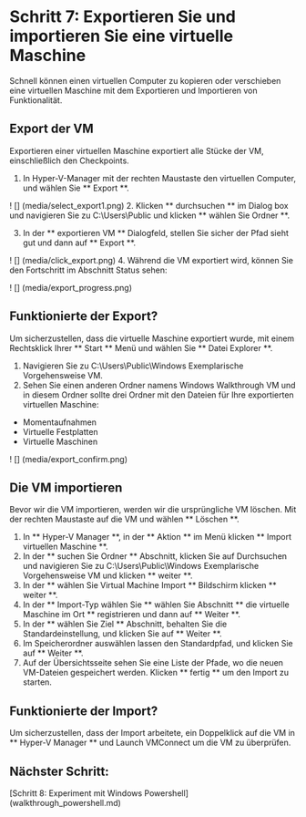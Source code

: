 ﻿# Schritt 7: Exportieren Sie und importieren Sie eine virtuelle Maschine 

Schnell können einen virtuellen Computer zu kopieren oder verschieben eine virtuellen Maschine mit dem Exportieren und Importieren von Funktionalität.

## Export der VM 

Exportieren einer virtuellen Maschine exportiert alle Stücke der VM, einschließlich den Checkpoints.

1. In Hyper-V-Manager mit der rechten Maustaste den virtuellen Computer, und wählen Sie ** Export **.

  ! [] (media/select_export1.png)
2. Klicken ** durchsuchen ** im Dialog box und navigieren Sie zu C:\Users\Public und klicken ** wählen Sie Ordner **. 

3. In der ** exportieren VM ** Dialogfeld, stellen Sie sicher der Pfad sieht gut und dann auf ** Export **.

  ! [] (media/click_export.png)
4. Während die VM exportiert wird, können Sie den Fortschritt im Abschnitt Status sehen:

  ! [] (media/export_progress.png) 

## Funktionierte der Export? 

Um sicherzustellen, dass die virtuelle Maschine exportiert wurde, mit einem Rechtsklick Ihrer ** Start ** Menü und wählen Sie ** Datei Explorer **.
1. Navigieren Sie zu C:\Users\Public\Windows Exemplarische Vorgehensweise VM.
2. Sehen Sie einen anderen Ordner namens Windows Walkthrough VM und in diesem Ordner sollte drei Ordner mit den Dateien für Ihre exportierten virtuellen Maschine:
 - Momentaufnahmen
 - Virtuelle Festplatten
 - Virtuelle Maschinen 
 
  ! [] (media/export_confirm.png)

## Die VM importieren 

Bevor wir die VM importieren, werden wir die ursprüngliche VM löschen. Mit der rechten Maustaste auf die VM und wählen ** Löschen **. 
1. In ** Hyper-V Manager **, in der ** Aktion ** im Menü klicken ** Import virtuellen Maschine **.
2. In der ** suchen Sie Ordner ** Abschnitt, klicken Sie auf Durchsuchen und navigieren Sie zu C:\Users\Public\Windows Exemplarische Vorgehensweise VM und klicken ** weiter **.
3. In der ** wählen Sie Virtual Machine Import ** Bildschirm klicken ** weiter **.
4. In der ** Import-Typ wählen Sie ** wählen Sie Abschnitt ** die virtuelle Maschine im Ort ** registrieren und dann auf ** Weiter **. 
6. In der ** wählen Sie Ziel ** Abschnitt, behalten Sie die Standardeinstellung, und klicken Sie auf ** Weiter **.
7. Im Speicherordner auswählen lassen den Standardpfad, und klicken Sie auf ** Weiter **.
8. Auf der Übersichtsseite sehen Sie eine Liste der Pfade, wo die neuen VM-Dateien gespeichert werden. Klicken ** fertig ** um den Import zu starten.


## Funktionierte der Import? 

Um sicherzustellen, dass der Import arbeitete, ein Doppelklick auf die VM in ** Hyper-V Manager ** und Launch VMConnect um die VM zu überprüfen. 

## Nächster Schritt: 
[Schritt 8: Experiment mit Windows Powershell] (walkthrough_powershell.md)